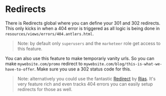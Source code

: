 # Redirects

There is Redirects global where you can define your 301 and 302 redirects. This only kicks in when a 404 error is triggered as all logic is being done in `resources/views/errors/404.antlers.html`.

> Note: by default only `superusers` and the `marketeer` role get access to this feature.

You can also use this feature to make temporariy vanity urls. So you can make `mywebsite.com/promo` redirect to `mywebsite.com/blog/this-is-what-we-have-to-offer`. Make sure you use a 302 status code for this. 

> Note: alternatively you could use the fantastic [Redirect](https://github.com/riasvdv/statamic-redirect) by [Rias](https://github.com/riasvdv). It's very feature rich and even tracks 404 errors you can easily setup redirects for those as well.
